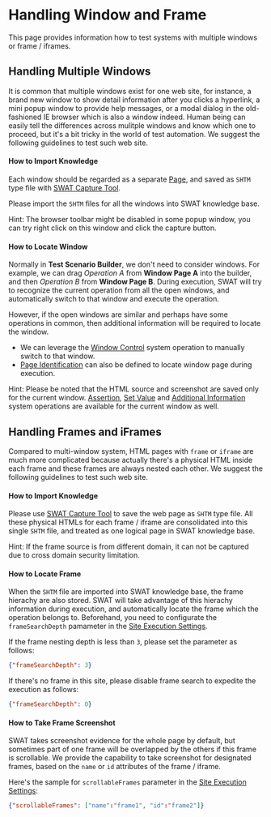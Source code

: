 Handling Window and Frame
===

This page provides information how to test systems with multiple windows or frame / iframes.

Handling Multiple Windows
---

It is common that multiple windows exist for one web site, for instance, a brand new window to show detail information after you clicks a hyperlink, a mini popup window to provide help messages, or a modal dialog in the old-fashioned IE browser which is also a window indeed. Human being can easily tell the differences across mulitple windows and know which one to proceed, but it's a bit tricky in the world of test automation. We suggest the following guidelines to test such web site.

#### How to Import Knowledge

Each window should be regarded as a separate [Page](guide_knowledge.md#About_SWAT_Knowledge_Base), and saved as `SHTM` type file with [SWAT Capture Tool](setup_tools.md#SWAT_Capture_Tool).

Please import the `SHTM` files for all the windows into SWAT knowledge base.

Hint: The browser toolbar might be disabled in some popup window, you can try right click on this window and click the capture button.

#### How to Locate Window

Normally in **Test Scenario Builder**, we don't need to consider windows. For example, we can drag *Operation A* from **Window Page A** into the builder, and then *Operation B* from **Window  Page B**. During execution, SWAT will try to recognize the current operation from all the open windows, and automatically switch to that window and execute the operation.

However, if the open windows are similar and perhaps have some operations in common, then additional information will be required to locate the window. 

* We can leverage the [Window Control](ref_sys_operation.md#Operation_-_Window_Control) system operation to manually switch to that window.
* [Page Identification](ref_mq_rule.md#Finding_Window_in_Scenario) can also be defined to locate window page during execution.

Hint: Please be noted that the HTML source and screenshot are saved only for the current window. [Assertion](ref_sys_operation.md#Operation_-_Assertion), [Set Value](ref_sys_operation.md#Operation_-_Set_Value) and [Additional Information](ref_sys_operation.md#Operation_-_Additional_Information) system operations are available for the current window as well.

Handling Frames and iFrames
---

Compared to multi-window system, HTML pages with `frame` or `iframe` are much more complicated because actually there's a physical HTML inside each frame and these frames are always nested each other. We suggest the following guidelines to test such web site.

#### How to Import Knowledge

Please use [SWAT Capture Tool](setup_tools.md#SWAT_Capture_Tool) to save the web page as `SHTM` type file. All these physical HTMLs for each frame / iframe are consolidated into this single `SHTM` file, and treated as one logical page in SWAT knowledge base.

Hint: If the frame source is from different domain, it can not be captured due to cross domain security limitation.

#### How to Locate Frame

When the `SHTM` file are imported into SWAT knowledge base, the frame hierachy are also stored. SWAT will take advantage of this hierachy information during execution, and automatically locate the    frame which the operation belongs to. Beforehand, you need to configurate the `frameSearchDepth` pamameter in the [Site Execution Settings](guide_execution.md#Settings_of_execution).

If the frame nesting depth is less than `3`, please set the parameter as follows:

```json
{"frameSearchDepth": 3}
``` 

If there's no frame in this site, please disable frame search to expedite the execution as follows:

```json
{"frameSearchDepth": 0}
``` 

#### How to Take Frame Screenshot

SWAT takes screenshot evidence for the whole page by default, but sometimes part of one frame will be overlapped by the others if this frame is scrollable. We provide the capability to take screenshot for designated frames, based on the `name` or `id` attributes of the frame / iframe.

Here's the sample for `scrollableFrames` parameter in the [Site Execution Settings](guide_execution.md#Settings_of_execution): 

```json
{"scrollableFrames": ["name":"frame1", "id":"frame2"]}
``` 
